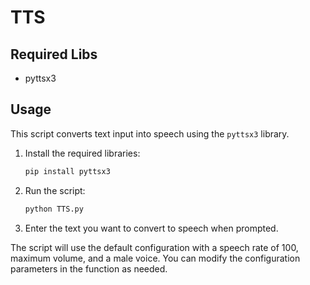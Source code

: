 # TTS

## Required Libs
- pyttsx3

## Usage

This script converts text input into speech using the `pyttsx3` library.

1. Install the required libraries:
    ```sh
    pip install pyttsx3
    ```

2. Run the script:
    ```sh
    python TTS.py
    ```

3. Enter the text you want to convert to speech when prompted.

The script will use the default configuration with a speech rate of 100, maximum volume, and a male voice. You can modify the configuration parameters in the  function as needed.